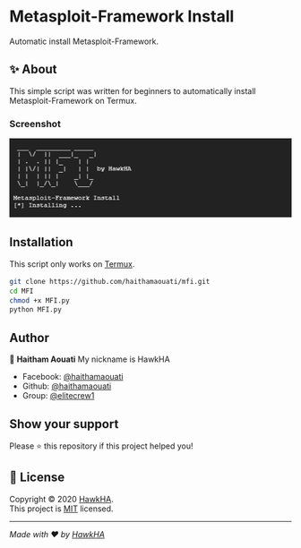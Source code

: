 # Metasploit-Framework Install

Automatic install Metasploit-Framework.

## ✨ About
This simple script was written for beginners to automatically install Metasploit-Framework on Termux.

### Screenshot
![mfi](https://raw.githubusercontent.com/haithamaouati/MFI/main/screenshot.png)

## Installation

This script only works on [Termux](https://termux.com/).

```bash
git clone https://github.com/haithamaouati/mfi.git
cd MFI
chmod +x MFI.py
python MFI.py
```

## Author

👤 **Haitham Aouati**
My nickname is HawkHA
- Facebook: [@haithamaouati](https://twitter.com/haithamaouati)
- Github: [@haithamaouati](https://github.com/haithamaouati)
- Group: [@elitecrew1](https://www.facebook.com/groups/elitecrew1)

## Show your support

Please ⭐️ this repository if this project helped you!

## 📝 License

Copyright © 2020 [HawkHA](https://github.com/haithamaouati).<br />
This project is [MIT](https://choosealicense.com/licenses/mit/) licensed.

---

_Made with ❤️ by [HawkHA](https://github.com/haithamaouati/)_

